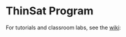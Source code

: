 # ThinSat Program

For tutorials and classroom labs, see the [wiki](https://github.com/nickcounts/ThinSat-Program/wiki):


